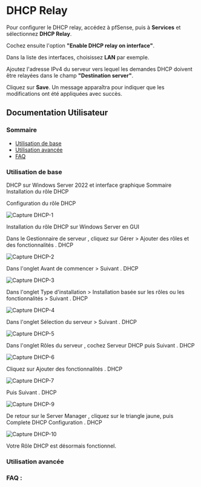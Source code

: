 # DHCP Relay

Pour configurer le DHCP relay, accédez à pfSense, puis à **Services** et sélectionnez **DHCP Relay**.

Cochez ensuite l'option **"Enable DHCP relay on interface"**.

Dans la liste des interfaces, choisissez **LAN** par exemple.

Ajoutez l'adresse IPv4 du serveur vers lequel les demandes DHCP doivent être relayées dans le champ **"Destination server"**.

Cliquez sur **Save**. Un message apparaîtra pour indiquer que les modifications ont été appliquées avec succès.

## Documentation Utilisateur

### Sommaire
- [Utilisation de base]()
- [Utilisation avancée]()
- [FAQ]()

### Utilisation de base


DHCP sur Windows Server 2022 et interface graphique
Sommaire
Installation du rôle DHCP

Configuration du rôle DHCP

![Capture DHCP-1](https://github.com/user-attachments/assets/03349c62-0512-42d8-81af-bcf5e84ac8c1)

Installation du rôle DHCP sur Windows Server en GUI

Dans le Gestionnaire de serveur , cliquez sur Gérer > Ajouter des rôles et des fonctionnalités .
DHCP


![Capture DHCP-2](https://github.com/user-attachments/assets/4c16d648-14e0-4b8b-8878-6fa6124255d9)


Dans l'onglet Avant de commencer > Suivant .
DHCP


![Capture DHCP-3](https://github.com/user-attachments/assets/2e6c7227-3bdb-4863-b3ee-c8505e774706)


Dans l'onglet Type d'installation > Installation basée sur les rôles ou les fonctionnalités > Suivant .
DHCP


![Capture DHCP-4](https://github.com/user-attachments/assets/7e8f239a-981d-4c69-9167-542f143681bb)


Dans l'onglet Sélection du serveur > Suivant .
DHCP


![Capture DHCP-5](https://github.com/user-attachments/assets/b26eccd0-fb9d-4132-ac25-330fce88b0f4)


Dans l'onglet Rôles du serveur , cochez Serveur DHCP puis Suivant .
DHCP


![Capture DHCP-6](https://github.com/user-attachments/assets/2f73f160-8e93-45bc-a5bc-a9223d23b7ab)


Cliquez sur Ajouter des fonctionnalités .
DHCP


![Capture DHCP-7](https://github.com/user-attachments/assets/e501ba33-6e77-4419-8301-7e8d6af4a592)


Puis Suivant .
DHCP


![Capture DHCP-9](https://github.com/user-attachments/assets/1e0867e6-217d-4115-8eee-3e36e053322e)


De retour sur le Server Manager , cliquez sur le triangle jaune, puis Complete DHCP Configuration .
DHCP


![Capture DHCP-10](https://github.com/user-attachments/assets/52eebd4b-3646-49c7-8d4b-1f5855dcf4a1)


Votre Rôle DHCP est désormais fonctionnel.




### Utilisation avancée


### FAQ :
